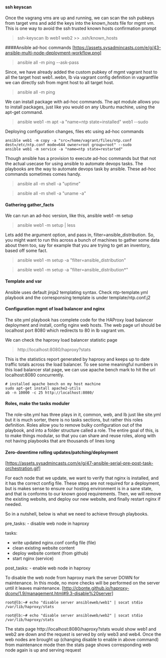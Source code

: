 #### ssh keyscan
Once the vagrang vms are up and running, we can scan the ssh pubkeys from target vms and add the keys into the known_hosts file for mgmt vm. This is one way to avoid the ssh trusted known hosts confirmation prompt

> ssh-keyscan lb web1 web2 >> .ssh/known_hosts


####Ansible ad-hoc commands
[https://assets.sysadmincasts.com/e/g/43-ansible-multi-node-deployment-workflow.png]

> ansible all -m ping --ask-pass

Since, we have already added the custom pubkey of mgmt vagrant host to all the target host web1..webn, lb via vagrant config definition in vagrantfile we can directly ssh from mgmt host to all target host.
> ansible all -m ping

We can install package with ad-hoc commands. The apt module allows you to install packages, just like you would on any Ubuntu machine, using the apt-get command.

> ansible web1 -m apt -a "name=ntp state=installed" web1 --sudo

Deploying configuration changes, files etc using ad-hoc commands

```
ansible web1 -m copy -a "src=/home/vagrant/files/ntp.conf dest=/etc/ntp.conf mode=644 owner=root group=root" --sudo
ansible web1 -m service -a "name=ntp state=restarted"
```
Though ansible has a provision to execute ad-hoc commands but that not the actual usecase for using ansible to automate devops tasks. The playbooks are the way to automate devops task by ansible. These ad-hoc commands sometimes comes handy.

> ansible all -m shell -a "uptime"

> ansible all -m shell -a "uname -a"

#### Gathering gather_facts
We can run an ad-hoc version, like this, ansible web1 -m setup

> ansible web1 -m setup | less

Lets add the argument option, and pass in, filter=ansible_distribution. So, you might want to run this across a bunch of machines to gather some data about them too, say for example that you are trying to get an inventory, based off some fact.

> ansible web1 -m setup -a "filter=ansible_distribution"

> ansible web1 -m setup -a "filter=ansible_distribution*"

#### Template and var
Ansible uses default jinja2 templating syntax. Check ntp-template.yml playbook and the corresponsing template is under template/ntp.conf.j2

#### Configuration mgmt of load balancer and nginx
The site.yml playbook has complete code for the HAProxy load balancer deployment and install, config nginx web hosts. The web page url should be localhost port 8080 which redirects to 80 in lb vagrant vm.

We can check the haproxy load balancer statistic page
> http://localhost:8080/haproxy?stats

This is the statistics report generated by haproxy and keeps up to date traffic totals across the load balancer. To see some meaningful numbers in this load balancer stat page, we can use apache bench mark to hit the url localhost:8080 concurrently.  

```
# installed apache bench on my host machine
sudo apt-get install apache2-utils
ab -n 10000 -c 25 http://localhost:8080/
```

#### Roles, make the tasks moduler
The role-site.yml has three plays in it, common, web, and lb just like site.yml but  it is much sorter, there is no tasks sections, but rather this roles definition. Roles allow you to remove bulky configuration out of the playbook, and into a folder structure called a role. The entire goal of this, is to make things modular, so that you can share and reuse roles, along with not having playbooks that are thousands of lines long


#### Zero-downtime rolling updates/patching/deployment
[https://assets.sysadmincasts.com/e/g/47-ansible-serial-pre-post-task-orchestration.gif]

For each node that we update, we want to verify that nginx is installed, and it has the correct config file. These steps are not required for a deployment, but is makes sense to ensure our hosting environment is in a sane state, and that is conforms to our known good requirements. Then, we will remove the existing website, and deploy our new website, and finally restart nginx if needed.

So in a nutshell, below is what we need to achieve through playbooks.

  pre_tasks:
    - disable web node in haproxy

  tasks:
  - write updated nginx.conf config file (file)
  - clean existing website content
  - deploy website content (from github)
  - start nginx (service)

  post_tasks:
    - enable web node in haproxy

To disable the web node from haproxy mark the server DOWN for maintenance. In this mode, no more checks will be performed on the server until it leaves maintenance.
[http://cbonte.github.io/haproxy-dconv/1.9/management.html#9.3-disable%20server]

```
root@lb:~# echo "disable server ansibleweb/web1" | socat stdio /var/lib/haproxy/stats

root@lb:~# echo "disable server ansibleweb/web2" | socat stdio /var/lib/haproxy/stats

```
The stats page http://localhost:8080/haproxy?stats would show web1 and web2 are down and the request is served by only web3 and web4. Once the web nodes are brought up (changing disable to enable in above command) from maintenance mode then the stats page shows corresponding web node again is up and serving request
